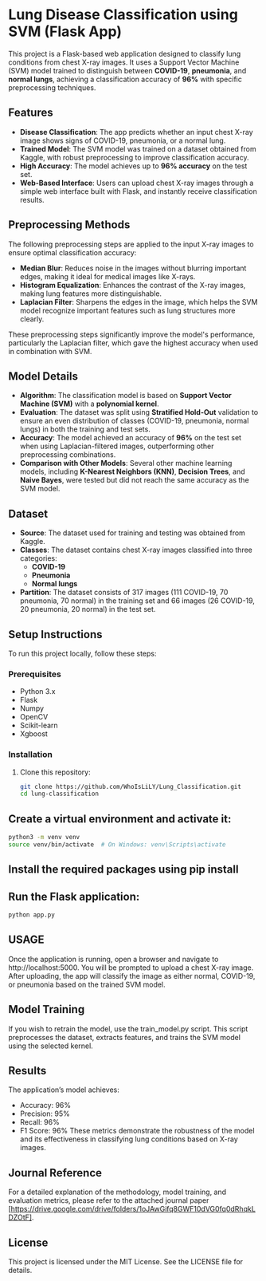 # Lung Disease Classification using SVM (Flask App)

This project is a Flask-based web application designed to classify lung conditions from chest X-ray images. It uses a Support Vector Machine (SVM) model trained to distinguish between **COVID-19**, **pneumonia**, and **normal lungs**, achieving a classification accuracy of **96%** with specific preprocessing techniques.

## Features
- **Disease Classification**: The app predicts whether an input chest X-ray image shows signs of COVID-19, pneumonia, or a normal lung.
- **Trained Model**: The SVM model was trained on a dataset obtained from Kaggle, with robust preprocessing to improve classification accuracy.
- **High Accuracy**: The model achieves up to **96% accuracy** on the test set.
- **Web-Based Interface**: Users can upload chest X-ray images through a simple web interface built with Flask, and instantly receive classification results.

## Preprocessing Methods
The following preprocessing steps are applied to the input X-ray images to ensure optimal classification accuracy:
- **Median Blur**: Reduces noise in the images without blurring important edges, making it ideal for medical images like X-rays.
- **Histogram Equalization**: Enhances the contrast of the X-ray images, making lung features more distinguishable.
- **Laplacian Filter**: Sharpens the edges in the image, which helps the SVM model recognize important features such as lung structures more clearly.

These preprocessing steps significantly improve the model's performance, particularly the Laplacian filter, which gave the highest accuracy when used in combination with SVM.

## Model Details
- **Algorithm**: The classification model is based on **Support Vector Machine (SVM)** with a **polynomial kernel**.
- **Evaluation**: The dataset was split using **Stratified Hold-Out** validation to ensure an even distribution of classes (COVID-19, pneumonia, normal lungs) in both the training and test sets.
- **Accuracy**: The model achieved an accuracy of **96%** on the test set when using Laplacian-filtered images, outperforming other preprocessing combinations.
- **Comparison with Other Models**: Several other machine learning models, including **K-Nearest Neighbors (KNN)**, **Decision Trees**, and **Naive Bayes**, were tested but did not reach the same accuracy as the SVM model.

## Dataset
- **Source**: The dataset used for training and testing was obtained from Kaggle.
- **Classes**: The dataset contains chest X-ray images classified into three categories:
  - **COVID-19**
  - **Pneumonia**
  - **Normal lungs**
- **Partition**: The dataset consists of 317 images (111 COVID-19, 70 pneumonia, 70 normal) in the training set and 66 images (26 COVID-19, 20 pneumonia, 20 normal) in the test set.

## Setup Instructions

To run this project locally, follow these steps:

### Prerequisites
- Python 3.x
- Flask
- Numpy
- OpenCV
- Scikit-learn
- Xgboost

### Installation
1. Clone this repository:
   ```bash
   git clone https://github.com/WhoIsLiLY/Lung_Classification.git
   cd lung-classification
   ```
## Create a virtual environment and activate it:

```bash
python3 -m venv venv
source venv/bin/activate  # On Windows: venv\Scripts\activate
```
## Install the required packages using pip install

## Run the Flask application:
```bash
python app.py
```

## USAGE
Once the application is running, open a browser and navigate to http://localhost:5000. You will be prompted to upload a chest X-ray image. After uploading, the app will classify the image as either normal, COVID-19, or pneumonia based on the trained SVM model.

## Model Training
If you wish to retrain the model, use the train_model.py script. This script preprocesses the dataset, extracts features, and trains the SVM model using the selected kernel.

## Results
The application’s model achieves:
- Accuracy: 96%
- Precision: 95%
- Recall: 96%
- F1 Score: 96%
These metrics demonstrate the robustness of the model and its effectiveness in classifying lung conditions based on X-ray images.

## Journal Reference
For a detailed explanation of the methodology, model training, and evaluation metrics, please refer to the attached journal paper [https://drive.google.com/drive/folders/1oJAwGifq8GWF10dVG0fq0dRhqkLDZOtF].

## License
This project is licensed under the MIT License. See the LICENSE file for details.
